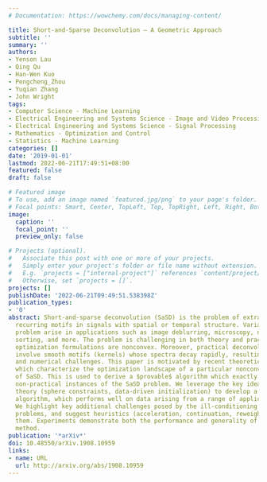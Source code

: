 ```yaml
---
# Documentation: https://wowchemy.com/docs/managing-content/

title: Short-and-Sparse Deconvolution – A Geometric Approach
subtitle: ''
summary: ''
authors:
- Yenson Lau
- Qing Qu
- Han-Wen Kuo
- Pengcheng_Zhou
- Yuqian Zhang
- John Wright
tags:
- Computer Science - Machine Learning
- Electrical Engineering and Systems Science - Image and Video Processing
- Electrical Engineering and Systems Science - Signal Processing
- Mathematics - Optimization and Control
- Statistics - Machine Learning
categories: []
date: '2019-01-01'
lastmod: 2022-06-21T17:49:51+08:00
featured: false
draft: false

# Featured image
# To use, add an image named `featured.jpg/png` to your page's folder.
# Focal points: Smart, Center, TopLeft, Top, TopRight, Left, Right, BottomLeft, Bottom, BottomRight.
image:
  caption: ''
  focal_point: ''
  preview_only: false

# Projects (optional).
#   Associate this post with one or more of your projects.
#   Simply enter your project's folder or file name without extension.
#   E.g. `projects = ["internal-project"]` references `content/project/deep-learning/index.md`.
#   Otherwise, set `projects = []`.
projects: []
publishDate: '2022-06-21T09:49:51.538398Z'
publication_types:
- '0'
abstract: Short-and-sparse deconvolution (SaSD) is the problem of extracting localized,
  recurring motifs in signals with spatial or temporal structure. Variants of this
  problem arise in applications such as image deblurring, microscopy, neural spike
  sorting, and more. The problem is challenging in both theory and practice, as natural
  optimization formulations are nonconvex. Moreover, practical deconvolution problems
  involve smooth motifs (kernels) whose spectra decay rapidly, resulting in poor conditioning
  and numerical challenges. This paper is motivated by recent theoretical advances,
  which characterize the optimization landscape of a particular nonconvex formulation
  of SaSD. This is used to derive a $provable$ algorithm which exactly solves certain
  non-practical instances of the SaSD problem. We leverage the key ideas from this
  theory (sphere constraints, data-driven initialization) to develop a $practical$
  algorithm, which performs well on data arising from a range of application areas.
  We highlight key additional challenges posed by the ill-conditioning of real SaSD
  problems, and suggest heuristics (acceleration, continuation, reweighting) to mitigate
  them. Experiments demonstrate both the performance and generality of the proposed
  method.
publication: '*arXiv*'
doi: 10.48550/arXiv.1908.10959
links:
- name: URL
  url: http://arxiv.org/abs/1908.10959
---
```

